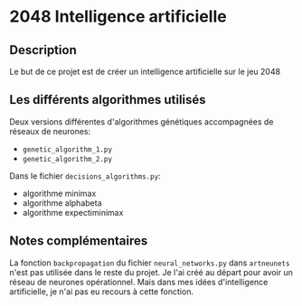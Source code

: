 # 2048 Intelligence artificielle

## Description

Le but de ce projet est de créer un intelligence artificielle sur le jeu 2048

## Les différents algorithmes utilisés

Deux versions différentes d'algorithmes génétiques accompagnées de réseaux de neurones:

- `genetic_algorithm_1.py`
- `genetic_algorithm_2.py`

Dans le fichier `decisions_algorithms.py`:

- algorithme minimax
- algorithme alphabeta
- algorithme expectiminimax

## Notes complémentaires

La fonction `backpropagation` du fichier `neural_networks.py` dans `artneunets` n'est pas utilisée dans le reste du projet. Je l'ai créé au départ pour avoir un réseau de neurones opérationnel. Mais dans mes idées d'intelligence artificielle, je n'ai pas eu recours à cette fonction.
